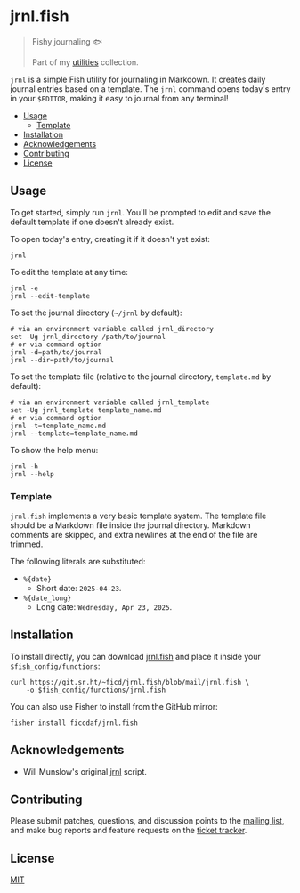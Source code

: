 # jrnl.fish

> Fishy journaling 🐟
>
> Part of my [utilities](https://sr.ht/~ficd/utils/) collection.

`jrnl` is a simple Fish utility for journaling in Markdown. It creates daily
journal entries based on a template. The `jrnl` command opens today's entry in
your `$EDITOR`, making it easy to journal from any terminal!

- [Usage](#usage)
  - [Template](#template)
- [Installation](#installation)
- [Acknowledgements](#acknowledgements)
- [Contributing](#contributing)
- [License](#license)

## Usage

To get started, simply run `jrnl`. You'll be prompted to edit and save the
default template if one doesn't already exist.

To open today's entry, creating it if it doesn't yet exist:

```fish
jrnl
```

To edit the template at any time:

```fish
jrnl -e
jrnl --edit-template
```

To set the journal directory (`~/jrnl` by default):

```fish
# via an environment variable called jrnl_directory
set -Ug jrnl_directory /path/to/journal
# or via command option
jrnl -d=path/to/journal
jrnl --dir=path/to/journal
```

To set the template file (relative to the journal directory, `template.md` by
default):

```fish
# via an environment variable called jrnl_template
set -Ug jrnl_template template_name.md
# or via command option
jrnl -t=template_name.md
jrnl --template=template_name.md
```

To show the help menu:

```fish
jrnl -h
jrnl --help
```

### Template

`jrnl.fish` implements a very basic template system. The template file should be
a Markdown file inside the journal directory. Markdown comments are skipped, and
extra newlines at the end of the file are trimmed.

The following literals are substituted:

- `%{date}`
  - Short date: `2025-04-23`.
- `%{date_long}`
  - Long date: `Wednesday, Apr 23, 2025`.

## Installation

To install directly, you can download [jrnl.fish](./functions/jrnl.fish) and
place it inside your `$fish_config/functions`:

```fish
curl https://git.sr.ht/~ficd/jrnl.fish/blob/mail/jrnl.fish \
    -o $fish_config/functions/jrnl.fish
```

You can also use Fisher to install from the GitHub mirror:

```fish
fisher install ficcdaf/jrnl.fish
```

## Acknowledgements

- Will Munslow's original [jrnl](https://github.com/subterrane/jrnl) script.

## Contributing

Please submit patches, questions, and discussion points to the
[mailing list](https://lists.sr.ht/~ficd/utils), and make bug reports and
feature requests on the [ticket tracker](https://todo.sr.ht/~ficd/utils).

## License

[MIT](./LICENSE)
